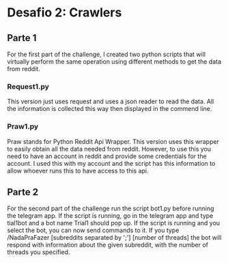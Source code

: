 # Desafio 2: Crawlers

## Parte 1
For the first part of the challenge, I created two python scripts that will virtually perform the same operation using
different methods to get the data from reddit.

### Request1.py
This version just uses request and uses a json reader to read the data.  All the information is collected this way then
displayed in the commend line.

### Praw1.py
Praw stands for Python Reddit Api Wrapper.  This version uses this wrapper to easily obtain all the data needed from
reddit.  However, to use this you need to have an account in reddit and provide some credentials for the account.  I
used this with my account and the script has this information to allow whoever runs this to have access to this api.


## Parte 2

For the second part of the challenge run the script bot1.py before running the telegram app.  If the script is running,
go in the telegram app and type tial1bot and a bot name Trial1 should pop up.  If the script is running and you select
the bot, you can now send commands to it.  If you type /NadaPraFazer [subreddits separated by ';'] [number of threads]
the bot will respond with information about the given subreddit, with the number of threads you specified.